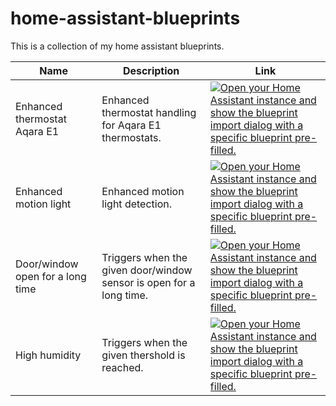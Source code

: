 # home-assistant-blueprints
This is a collection of my home assistant blueprints.

<table>
  <thead>
    <tr>
      <th>Name</th>
      <th>Description</th>
      <th>Link</th>
    </tr>
  </thead>

  <tbody>
    <tr>
      <td>Enhanced thermostat Aqara E1</td>
      <td>Enhanced thermostat handling for Aqara E1 thermostats.</td>
      <td>
        <a href="https://my.home-assistant.io/redirect/blueprint_import/?blueprint_url=https://github.com/Noir1992/home-assistant-blueprints/blob/main/automation/enhanced_thermostat_aqara_e1.yaml" rel="nofollow">
          <img src="https://my.home-assistant.io/badges/blueprint_import.svg" alt="Open your Home Assistant instance and show the blueprint import dialog with a specific blueprint pre-filled." data-canonical-src="https://my.home-assistant.io/badges/blueprint_import.svg">
        </a>
      </td>
    </tr>
    <tr>
      <td>Enhanced motion light</td>
      <td>Enhanced motion light detection.</td>
      <td>
        <a href="https://my.home-assistant.io/redirect/blueprint_import/?blueprint_url=https://github.com/Noir1992/home-assistant-blueprints/blob/main/automation/enhanced_motion_light.yaml" rel="nofollow">
          <img src="https://my.home-assistant.io/badges/blueprint_import.svg" alt="Open your Home Assistant instance and show the blueprint import dialog with a specific blueprint pre-filled." data-canonical-src="https://my.home-assistant.io/badges/blueprint_import.svg">
        </a>
      </td>
    </tr>
    <tr>
      <td>Door/window open for a long time</td>
      <td>Triggers when the given door/window sensor is open for a long time.</td>
      <td>
        <a href="https://my.home-assistant.io/redirect/blueprint_import/?blueprint_url=https://github.com/Noir1992/home-assistant-blueprints/blob/main/automation/door_or_window_longtime_open.yaml" rel="nofollow">
          <img src="https://my.home-assistant.io/badges/blueprint_import.svg" alt="Open your Home Assistant instance and show the blueprint import dialog with a specific blueprint pre-filled." data-canonical-src="https://my.home-assistant.io/badges/blueprint_import.svg">
        </a>
      </td>
    </tr>
    <tr>
      <td>High humidity</td>
      <td>Triggers when the given thershold is reached.</td>
      <td>
        <a href="https://my.home-assistant.io/redirect/blueprint_import/?blueprint_url=https://github.com/Noir1992/home-assistant-blueprints/blob/main/automation/heigh_humidity.yaml" rel="nofollow">
          <img src="https://my.home-assistant.io/badges/blueprint_import.svg" alt="Open your Home Assistant instance and show the blueprint import dialog with a specific blueprint pre-filled." data-canonical-src="https://my.home-assistant.io/badges/blueprint_import.svg">
        </a>
      </td>
    </tr>
  </tbody>
</table>
